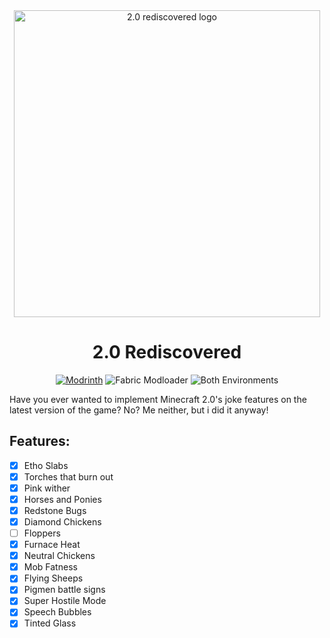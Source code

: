 <div align="center">
  <img src="https://github.com/MMonkeyKiller/2.0-Rediscovered/assets/37459591/a18966cd-bb7c-4865-83c1-292326702fa5" width="490.86" alt="2.0 rediscovered logo" />
  <h1>2.0 Rediscovered</h1>
  <div>

[![Modrinth](https://img.shields.io/modrinth/dt/2.0-rediscovered?color=00AF5C&label=Modrinth&style=flat&logo=modrinth)](https://modrinth.com/mod/2.0-rediscovered)
![Fabric Modloader](https://img.shields.io/badge/mod%20loader-fabric-d64541?style=flat)
![Both Environments](https://img.shields.io/badge/environment-both-4caf50?style=flat)

  </div>
</div>

Have you ever wanted to implement Minecraft 2.0's joke features on the latest version of the game? No? Me neither, but i did it anyway!

## Features:
- [x] Etho Slabs
- [x] Torches that burn out
- [x] Pink wither
- [x] Horses and Ponies
- [x] Redstone Bugs
- [x] Diamond Chickens
- [ ] Floppers
- [x] Furnace Heat
- [x] Neutral Chickens
- [x] Mob Fatness
- [x] Flying Sheeps
- [x] Pigmen battle signs
- [x] Super Hostile Mode
- [x] Speech Bubbles
- [x] Tinted Glass
